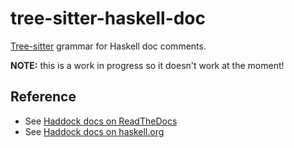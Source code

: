 # tree-sitter-haskell-doc

[Tree-sitter](https://github.com/tree-sitter/tree-sitter) grammar for Haskell
doc comments.

**NOTE:** this is a work in progress so it doesn't work at the moment!

## Reference

- See
  [Haddock docs on ReadTheDocs](https://haskell-haddock.readthedocs.io/en/latest/markup.html)
- See
  [Haddock docs on haskell.org](https://www.haskell.org/haddock/doc/html/markup.html)
